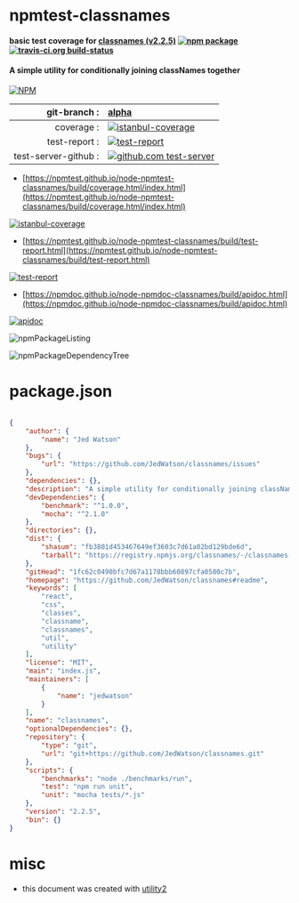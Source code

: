 # npmtest-classnames

#### basic test coverage for  [classnames (v2.2.5)](https://github.com/JedWatson/classnames#readme)  [![npm package](https://img.shields.io/npm/v/npmtest-classnames.svg?style=flat-square)](https://www.npmjs.org/package/npmtest-classnames) [![travis-ci.org build-status](https://api.travis-ci.org/npmtest/node-npmtest-classnames.svg)](https://travis-ci.org/npmtest/node-npmtest-classnames)

#### A simple utility for conditionally joining classNames together

[![NPM](https://nodei.co/npm/classnames.png?downloads=true&downloadRank=true&stars=true)](https://www.npmjs.com/package/classnames)

| git-branch : | [alpha](https://github.com/npmtest/node-npmtest-classnames/tree/alpha)|
|--:|:--|
| coverage : | [![istanbul-coverage](https://npmtest.github.io/node-npmtest-classnames/build/coverage.badge.svg)](https://npmtest.github.io/node-npmtest-classnames/build/coverage.html/index.html)|
| test-report : | [![test-report](https://npmtest.github.io/node-npmtest-classnames/build/test-report.badge.svg)](https://npmtest.github.io/node-npmtest-classnames/build/test-report.html)|
| test-server-github : | [![github.com test-server](https://npmtest.github.io/node-npmtest-classnames/GitHub-Mark-32px.png)](https://npmtest.github.io/node-npmtest-classnames/build/app/index.html) | | build-artifacts : | [![build-artifacts](https://npmtest.github.io/node-npmtest-classnames/glyphicons_144_folder_open.png)](https://github.com/npmtest/node-npmtest-classnames/tree/gh-pages/build)|

- [https://npmtest.github.io/node-npmtest-classnames/build/coverage.html/index.html](https://npmtest.github.io/node-npmtest-classnames/build/coverage.html/index.html)

[![istanbul-coverage](https://npmtest.github.io/node-npmtest-classnames/build/screenCapture.buildCi.browser.%252Ftmp%252Fbuild%252Fcoverage.lib.html.png)](https://npmtest.github.io/node-npmtest-classnames/build/coverage.html/index.html)

- [https://npmtest.github.io/node-npmtest-classnames/build/test-report.html](https://npmtest.github.io/node-npmtest-classnames/build/test-report.html)

[![test-report](https://npmtest.github.io/node-npmtest-classnames/build/screenCapture.buildCi.browser.%252Ftmp%252Fbuild%252Ftest-report.html.png)](https://npmtest.github.io/node-npmtest-classnames/build/test-report.html)

- [https://npmdoc.github.io/node-npmdoc-classnames/build/apidoc.html](https://npmdoc.github.io/node-npmdoc-classnames/build/apidoc.html)

[![apidoc](https://npmdoc.github.io/node-npmdoc-classnames/build/screenCapture.buildCi.browser.%252Ftmp%252Fbuild%252Fapidoc.html.png)](https://npmdoc.github.io/node-npmdoc-classnames/build/apidoc.html)

![npmPackageListing](https://npmtest.github.io/node-npmtest-classnames/build/screenCapture.npmPackageListing.svg)

![npmPackageDependencyTree](https://npmtest.github.io/node-npmtest-classnames/build/screenCapture.npmPackageDependencyTree.svg)



# package.json

```json

{
    "author": {
        "name": "Jed Watson"
    },
    "bugs": {
        "url": "https://github.com/JedWatson/classnames/issues"
    },
    "dependencies": {},
    "description": "A simple utility for conditionally joining classNames together",
    "devDependencies": {
        "benchmark": "^1.0.0",
        "mocha": "^2.1.0"
    },
    "directories": {},
    "dist": {
        "shasum": "fb3801d453467649ef3603c7d61a02bd129bde6d",
        "tarball": "https://registry.npmjs.org/classnames/-/classnames-2.2.5.tgz"
    },
    "gitHead": "1fc62c0490bfc7d67a1178bbb60897cfa0580c7b",
    "homepage": "https://github.com/JedWatson/classnames#readme",
    "keywords": [
        "react",
        "css",
        "classes",
        "classname",
        "classnames",
        "util",
        "utility"
    ],
    "license": "MIT",
    "main": "index.js",
    "maintainers": [
        {
            "name": "jedwatson"
        }
    ],
    "name": "classnames",
    "optionalDependencies": {},
    "repository": {
        "type": "git",
        "url": "git+https://github.com/JedWatson/classnames.git"
    },
    "scripts": {
        "benchmarks": "node ./benchmarks/run",
        "test": "npm run unit",
        "unit": "mocha tests/*.js"
    },
    "version": "2.2.5",
    "bin": {}
}
```



# misc
- this document was created with [utility2](https://github.com/kaizhu256/node-utility2)
